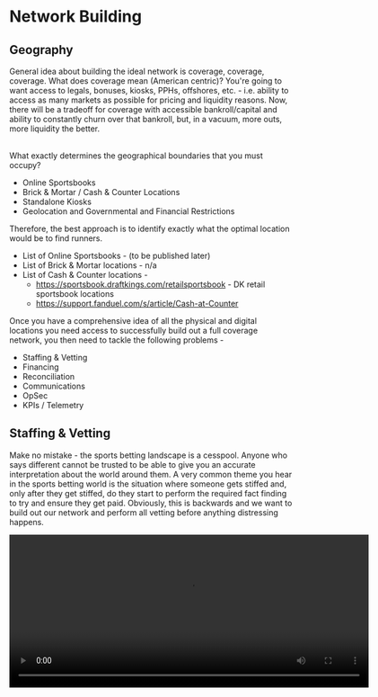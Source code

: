 # Network Building

## Geography

General idea about building the ideal network is coverage, coverage, coverage. What does coverage mean (American centric)? You're going to want access to legals, bonuses, kiosks, PPHs, offshores, etc. - i.e. ability to access as many markets as possible for pricing and liquidity reasons. Now, there will be a tradeoff for coverage with accessible bankroll/capital and ability to constantly churn over that bankroll, but, in a vacuum, more outs, more liquidity the better.<br /><br />

What exactly determines the geographical boundaries that you must occupy?
- Online Sportsbooks
- Brick & Mortar / Cash & Counter Locations
- Standalone Kiosks
- Geolocation and Governmental and Financial Restrictions

Therefore, the best approach is to identify exactly what the optimal location would be to find runners.
- List of Online Sportsbooks - (to be published later)
- List of Brick & Mortar locations - n/a
- List of Cash & Counter locations -
    - https://sportsbook.draftkings.com/retailsportsbook - DK retail sportsbook locations
    - https://support.fanduel.com/s/article/Cash-at-Counter

Once you have a comprehensive idea of all the physical and digital locations you need access to successfully build out a full coverage network, you then need to tackle the following problems - 
- Staffing & Vetting
- Financing
- Reconciliation
- Communications
- OpSec
- KPIs / Telemetry

## Staffing & Vetting

Make no mistake - the sports betting landscape is a cesspool. Anyone who says different cannot be trusted to be able to give you an accurate interpretation about the world around them. A very common theme you hear in the sports betting world is the situation where someone gets stiffed and, only after they get stiffed, do they start to perform the required fact finding to try and ensure they get paid. Obviously, this is backwards and we want to build out our network and perform all vetting before anything distressing happens.

<div style="width: 640px; max-width: 100%;">
<video width="640" height="272" src="https://github.com/user-attachments/assets/a7cdfa53-9972-4aa2-9000-e37154c55cfe"></video>
</div>


